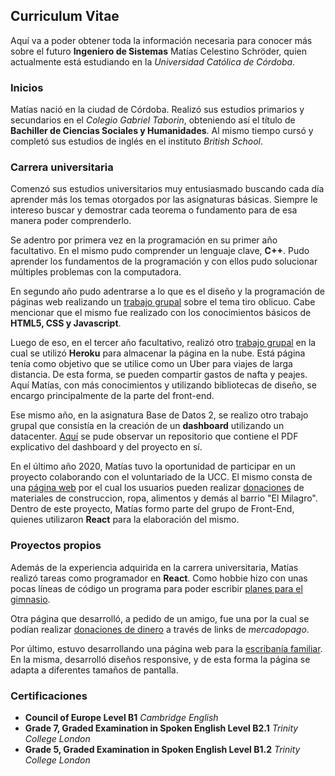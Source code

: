 ## Curriculum Vitae

Aquí va a poder obtener toda la información necesaria para conocer más sobre el futuro **Ingeniero de Sistemas** Matías Celestino Schröder, quien actualmente está estudiando en la *Universidad Católica de Córdoba*.

### Inicios

Matías nació en la ciudad de Córdoba. 
Realizó sus estudios primarios y secundarios en el *Colegio Gabriel Taborin*, obteniendo así el título de **Bachiller de Ciencias Sociales y Humanidades**.
Al mismo tiempo cursó y completó sus estudios de inglés en el instituto *British School*.

### Carrera universitaria

Comenzó sus estudios universitarios muy entusiasmado buscando cada día aprender más los temas otorgados por las asignaturas básicas. Siempre le intereso buscar y demostrar cada teorema o fundamento para de esa manera poder comprenderlo.

Se adentro por primera vez en la programación en su primer año facultativo. En el mismo pudo comprender un lenguaje clave, **C++**. Pudo aprender los fundamentos de la programación y con ellos pudo solucionar múltiples problemas con la computadora.

En segundo año pudo adentrarse a lo que es el diseño y la programación de páginas web realizando un [trabajo grupal](https://ucc-labcompu2.github.io/proyecto2018-pato-dejaste/index.html) sobre el tema tiro oblicuo. Cabe mencionar que el mismo fue realizado con los conocimientos básicos de **HTML5, CSS y Javascript**.

Luego de eso, en el tercer año facultativo, realizó otro [trabajo grupal](https://malucar.herokuapp.com/) en la cual se utilizó **Heroku** para almacenar la página en la nube. Está página tenía como objetivo que se utilice como un Uber para viajes de larga distancia. De esta forma, se pueden compartir gastos de nafta y peajes. Aquí Matías, con más conocimientos y utilizando bibliotecas de diseño, se encargo principalmente de la parte del front-end.

Ese mismo año, en la asignatura Base de Datos 2, se realizo otro trabajo grupal que consistía en la creación de un **dashboard** utilizando un datacenter. [Aquí](https://github.com/matischroder/UsaGunViolence) se pude observar un repositorio que contiene el PDF explicativo del dashboard y del proyecto en sí.

En el último año 2020, Matías tuvo la oportunidad de participar en un proyecto colaborando con el voluntariado de la UCC. El mismo consta de una [página web](https://voluntariadoing.ucc.edu.ar/) por el cual los usuarios pueden realizar [donaciones](https://voluntariadoing.ucc.edu.ar/form) de materiales de construccion, ropa, alimentos y demás al barrio "El Milagro". Dentro de este proyecto, Matías formo parte del grupo de Front-End, quienes utilizaron **React** para la elaboración del mismo.

### Proyectos propios

Además de la experiencia adquirida en la carrera universitaria, Matías realizó tareas como programador en **React**. Como hobbie hizo con unas pocas líneas de código un programa para poder escribir [planes para el gimnasio](https://gimplanes.netlify.app/).

Otra página que desarrolló, a pedido de un amigo, fue una por la cual se podían realizar [donaciones de dinero](https://campanadonacionlalonja.netlify.app/) a través de links de *mercadopago*.

Por último, estuvo desarrollando una página web para la [escribanía familiar](https://escribaniaschroder.netlify.app/). En la misma, desarrolló diseños responsive, y de esta forma la página se adapta a diferentes tamaños de pantalla.

### Certificaciones

- **Council of Europe Level B1** *Cambridge English*
- **Grade 7, Graded Examination in Spoken English Level B2.1** *Trinity College London*
- **Grade 5, Graded Examination in Spoken English Level B1.2** *Trinity College London*






